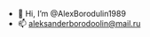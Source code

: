- 👋 Hi, I’m @AlexBorodulin1989
- 📫 aleksanderborodoolin@mail.ru

<!---
AlexBorodulin1989/AlexBorodulin1989 is a ✨ special ✨ repository because its `README.md` (this file) appears on your GitHub profile.
You can click the Preview link to take a look at your changes.
--->
